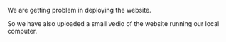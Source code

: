 We are getting problem in deploying the website.

So we have also uploaded a small vedio of the website running our local computer.
